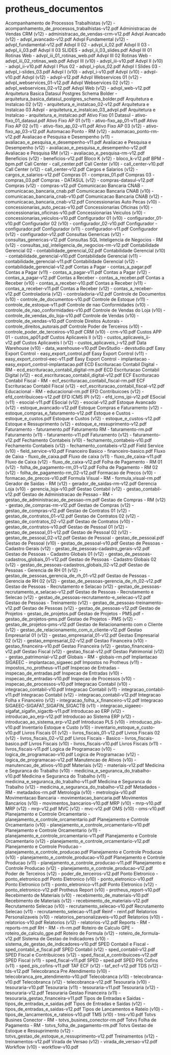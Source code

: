 # protheus_documentos

Acompanhamento de Processos Trabalhistas (v12)    - acompanhamento_de_processos_trabalhistas-v12.pdf
Administracao de Vendas CRM (v12)                 - administracao_de_vendas-crm-v12.pdf 
Advpl Avancado (v12)                              - advpl_avancado-v12.pdf
Advpl Fundamental (v12)                           - advpl_fundamental-v12.pdf
Advpl II 02                                       - advpl_ii_02.pdf
Advpl II 03                                       - advpl_ii_03.pdf
Advpl II 03 SLIDES                                - advpl_ii_03_slides.pdf
Advpl III 01 Rotinas Web                          - advpl_iii_01_rotinas_web.pdf
Advpl III 02 Rotinas Web                          - advpl_iii_02_rotinas_web.pdf
Advpl III (v10)                                   - advpl_iii-v10.pdf
Advpl II (v10)                                    - advpl_ii-v10.pdf
Advpl I Plus 02                                   - advpl_i-plus_02.pdf
Advpl I  Slides 03                                - advpl_i-slides_03.pdf
Advpl I (v10)                                     - advpl_i-v10.pdf
Advpl (v10)                                       - advpl-v10.pdf
Advpl (v12)                                       - advpl-v12.pdf
Advpl Webservices 01 (v12)                        - advpl_webservices_01-v12.pdf
Advpl Webservices 02 (v12)                        - advpl_webservices_02-v12.pdf
Advpl Web (v12)                                   - advpl_web-v12.pdf
Arquitetura Basica Datasul Postgres Schema Bolder - arquitetura_basica_datasul_postgres_schema_bolder.pdf
Arquitetura e Instalcao 02 (v12)                  - arquitetura_e_instalcao_02-v12.pdf
Arquitetura e Instalcao 03 Advpl                  - arquitetura_e_instalcao_03_advpl.pdf
Arquitetura e Instalcao                           - arquitetura_e_instalcao.pdf
Ativo Fixo 01 Datasul                             - ativo-fixo_01_datasul.pdf
Ativo Fixo AP 01 (v11)                            - ativo-fixo_ap_01-v11.pdf
Ativo Fixo AP 02 (v11)                            - ativo-fixo_ap_02-v11.pdf
Ativo Fixo AP 03 (v12)                            - ativo-fixo_ap_03-v12.pdf
Automacao Ponto - RM (v12)                        - automacao_ponto-rm-v12.pdf
Avaliacao e Pesquisa e Desempenho (v11)           - avaliacao_e_pesquisa_e_desempenho-v11.pdf
Avaliacao e Pesquisa e Desempenho (v12)           - avaliacao_e_pesquisa_e_desempenho-v12.pdf
Avaliacao e Pesquisa RM (v12)                     - avaliacao_e_pesquisa-rm-v12.pdf
Beneficios (v12)                                  - beneficios-v12.pdf
Bloco K (v12)                                     - bloco_k-v12.pdf
BPM                                               - bpm.pdf
Call Center                                       - call_center.pdf
Call Center (v10)                                 - call_center-v10.pdf
Call Center (v12)                                 - call_center-v12.pdf
Cargos e Salarios (v12)                           - cargos_e_salarios-v12.pdf
Compras 01                                        - compras_01.pdf
Compras 03                                        - compras_03.pdf
Compras - DATASUL (v12)                           - compras-datasul-v12.pdf
Compras (v12)                                     - compras-v12.pdf
Comunicacao Bancaria CNAB                         - comunicacao_bancaria_cnab.pdf
Comunicacao Bancaria CNAB (v10)                   - comunicacao_bancaria_cnab-v10.pdf
Comunicacao Bancaria CNAB (v12)                   - comunicacao_bancaria_cnab-v12.pdf
Concessionarias Auto Pecas (v10)                  - concessionarias_auto_pecas-v10.pdf
Concessionarias Oficinas (v10)                    - concessionarias_oficinas-v10.pdf
Concessionarias Veiculos (v10)                    - concessionarias_veiculos-v10.pdf
Configurador 01 (v10)                             - configurador_01-v10.pdf
Configurador 02 (v10)                             - configurador_02-v10.pdf
Configurador                                      - configurador.pdf
Configurador (v11)                                - configurador-v11.pdf
Configurador (v12)                                - configurador-v12.pdf
Consultas Genericas (v12)                         - consultas_genericas-v12.pdf
Consultas SQL Inteligencia de Negocios - RM (v12) - consultas_sql_inteligencia_de_negocios-rm-v12.pdf
Contabilidade Gerencial 02                        - contabilidade_gerencial_02.pdf
Contabilidade Gerencial (v10)                     - contabilidade_gerencial-v10.pdf
Contabilidade Gerencial (v11)                     - contabilidade_gerencial-v11.pdf
Contabilidade Gerencial (v12)                     - contabilidade_gerencial-v12.pdf
Contas a Pagar                                    - contas_a_pagar.pdf
Contas a Pagar (v11)                              - contas_a_pagar-v11.pdf
Contas a Pagar (v12)                              - contas_a_pagar-v12.pdf
Contas a Receber                                  - contas_a_receber.pdf
Contas a Receber (v10)                            - contas_a_receber-v10.pdf
Contas a Receber (v11)                            - contas_a_receber-v11.pdf
Contas a Receber (v12)                            - contas_a_receber-v12.pdf
Controladoria (v12)                               - controladoria-v12.pdf
Controle de Documentos (v10)                      - controle_de_documentos-v10.pdf
Controle de Estoque (v11)                         - controle_de_estoque-v11.pdf
Controle de nao Conformidades (v10)               - controle_de_nao_conformidades-v10.pdf
Controle de Vendas do Loja (v10)                  - controle_de_vendas_do_loja-v10.pdf
Controle de Vendas (v10)                          - controle_de_vendas-v10.pdf
Controle Direitos Autorais                        - controle_direitos_autorais.pdf
Controle Poder de Terceiros (v10)                 - controle_poder_de_terceiros-v10.pdf
CRM (v10)                                         - crm-v10.pdf
Custos APP 01                                     - custos_ap01.pdf
Custos Aplicaveis II (v12)                        - custos_aplicaveis_ii-v12.pdf
Custos Aplicaveis I (v12)                         - custos_aplicaveis_i-v12.pdf
Data Warehouse (v10)                              - data_warehouse-v10.pdf
DevStudio                                         - devstudio.pdf
Easy Export Control                               - easy_export_control.pdf
Easy Export Control (v11)                         - easy_export_control-eec-v11.pdf
Easy Export Control - implantacao                 - easy_export_control-implantacao.pdf
ECD Escrituracao Contabil Digital - RM            - ecd_escrituracao_contabil_digital-rm.pdf
ECD Escrituracao Contabil Digital (v12)           - ecd_escrituracao_contabil_digital-v12.pdf
ECF Escrituracao Contabil Fiscal - RM             - ecf_escrituracao_contabil_fiscal-rm.pdf
ECF Escrituracao Contabil Fiscal (v12)            - ecf_escrituracao_contabil_fiscal-v12.pdf
Educacional - RM                                  - educacional-rm.pdf
EFD Contribuicoes (v12)                           - efd_contribuicoes-v12.pdf
EFD ICMS IPI (v12)                                - efd_icms_ipi-v12.pdf
ESocial (v11)                                     - esocial-v11.pdf
ESocial (v12)                                     - esocial-v12.pdf
Estoque Avancado (v12)                            - estoque_avancado-v12.pdf
Estoque Compras e Faturamento (v12)               - estoque_compras_e_faturamento-v12.pdf
Estoque e Custos                                  - estoque_e_custos.pdf
Estoque e Custos (v12)                            - estoque_e_custos-v12.pdf
Estoque e Ressuprimento (v12)                     - estoque_e_ressuprimento-v12.pdf
Faturamento                                       - faturamento.pdf
Faturamento RM                                    - faturamento-rm.pdf
Faturamento (v11)                                 - faturamento-v11.pdf
Faturamento (v12)                                 - faturamento-v12.pdf
Fechamento Contabeis (v10)                        - fechamento_contabeis-v10.pdf
Fechamento Contabeis (v12)                        - fechamento_contabeis-v12.pdf
Field Service (v10)                               - field_service-v10.pdf
Financeiro Basico                                 - financeiro-basico.pdf
Fluxo de Caixa                                    - fluxo_de_caixa.pdf
Fluxo de caixa (v11)                              - fluxo_de_caixa-v11.pdf
Fluxo de Caixa (v12)                              - fluxo_de_caixa-v12.pdf
Folha de Pagamento - RM 01 (v12)                  - folha_de_pagamento-rm_01-v12.pdf
Folha de Pagamento - RM 02 (v12)                  - folha_de_pagamento-rm_02-v12.pdf
Formacao de Precos (v10)                          - formacao_de_precos-v10.pdf
Formula Visual - RM                               - formula_visual-rm.pdf
Gerador de Saidas - RM (v12)                      - gerador_de_saidas-rm-v12.pdf
Gerencia Loja (v10)                               - gerencia_loja-v10.pdf
Gestao Contabil (v12)                             - gestao_contabil-v12.pdf
Gestao de Administracao de Pessao - RM            - gestao_de_administracao_de_pessao-rm.pdf
Gestao de Compras - RM (v12)                      - gestao_de_compras-rm-v12.pdf
Gestao de Compras (v12)                           - gestao_de_compras-v12.pdf
Gestao de Contratos 01 (v12)                      - gestao_de_contratos_01-v12.pdf
Gestao de Contratos 02 (v12)                      - gestao_de_contratos_02-v12.pdf
Gestao de Contratos (v10)                         - gestao_de_contratos-v10.pdf
Gestao de Pessoal 01 (v12)                        - gestao_de_pessoal_01-v12.pdf
Gestao de Pessoal 02 (v12)                        - gestao_de_pessoal_02-v12.pdf
Gestao de Pessoal                                 - gestao_de_pessoal.pdf
Gestao de Pessoal (v10)                           - gestao_de_pessoal-v10.pdf
Gestao de Pessoas - Cadastro Gerais (v12)         - gestao_de_pessoas-cadastro_gerais-v12.pdf
Gestao de Pessoas - Cadastro Globais 01 (v12)     - gestao_de_pessoas-cadastros_globais_01-v12.pdf
Gestao de Pessoas - Cadastro Globais 02 (v12)     - gestao_de_pessoas-cadastros_globais_02-v12.pdf
Gestao de Pessoas - Gerencia de RH 01 (v12)       - gestao_de_pessoas_gerencia_de_rh_01-v12.pdf
Gestao de Pessoas - Gerencia de RH 02 (v12)       - gestao_de_pessoas-gerencia_de_rh_02-v12.pdf
Gestao de Pessoas - Recrutamento e Selacao (v12)  - gestao_de_pessoas-recrutamento_e_selacao-v12.pdf
Gestao de Pessoas - Recrutamento e Selecao (v12)  - gestao_de_pessoas-recrutamento-e_selecao-v12.pdf
Gestao de Pessoas - Treinamento (v12)             - gestao_de_pessoas-treinamento-v12.pdf
Gestao de Pessoas (v12)                           - gestao_de_pessoas-v12.pdf
Gestao de Projetos                                - gestao_de_projetos.pdf
Gestao de Projetos - PMS.pdf                      - gestao_de_projetos-pms.pdf
Gestao de Projetos - PMS (v12)                    - gestao_de_projetos-pms-v12.pdf
Gestao de Relacionamento com o Cliente (v12)      - gestao_de_relacionamento_com_o_cliente-v12.pdf
Gestao Empresarial 01 (v12)                       - gestao_empresarial_01-v12.pdf
Gestao Empresarial 02 (v12)                       - gestao_empresarial_02-v12.pdf
Gestao Financeira (v10)                           - gestao_financeira-v10.pdf
Gestao Financeira (v12)                           - gestao_financeira-v12.pdf
Gestao Fiscal (v12)                               - gestao_fiscal-v12.pdf
Gestao Patrimonial (v12)                          - gestao_patrimonial-v12.pdf
Globais - RM                                      - globais-rm.pdf
Implantacao SIGAEEC                               - implantacao_sigaeec.pdf
Impostos no Protheus (v11)                        - impostos_no_protheus-v11.pdf
Inspecao de Entradas                              - inspecao_de_entradas.pdf
Inspecao de Entradas (v10)                        - inspecao_de_entradas-v10.pdf
Inspecao de Processos (v10)                       - inspecao_de_processos-v10.pdf
Integracao Contabil (v10)                         - integracao_contabil-v10.pdf
Integracao Contabil (v11)                         - integracao_contabil-v11.pdf
Integracao Contabil (v12)                         - integracao_contabil-v12.pdf
Integracao Folha x Financeiro (v12)               - integracao_folha_x_financeiro-v12.pdf
Integracao SIGAEEC-SIGAFAT_SIGAFIN_SIGACTB (v11)  - integracao_sigaeec-sigafat_sigafin_sigactb-v11.pdf
Introducao ao ERP (v12)                           - introducao_ao_erp-v12.pdf
Introducao ao Sistema ERP (v12)                   - introducao_ao_sistema_erp-v12.pdf
Introducao PLS (v10)                              - introducao_pls-v10.pdf
Inventario Estoque e Custo (v10)                  - inventario_estoque_e_custo-v10.pdf
Livros Fiscais 01 (v12)                           - livros_fiscais_01-v12.pdf
Livros Fiscais 02 (v12)                           - livros_fiscais_02-v12.pdf
Livros Fiscais - Basico                           - livros_fiscais-basico.pdf
Livros Fiscais (v10)                              - livros_fiscais-v10.pdf
Livros Fiscais (v11)                              - livros_fiscais-v11.pdf
Logica de Programacao (v10)                       - logica_de_programacao-v10.pdf
Logica de Programacao (v12)                       - logica_de_programacao-v12.pdf
Manutencao de Ativos (v10)                        - manutencao_de_ativos-v10.pdf
Materiais (v12)                                   - materiais-v12.pdf
Medicina e Seguranca do Trabalho (v10)            - medicina_e_seguranca_do_trabalho-v10.pdf
Medicina e Seguranca do Trabalho (v11)            - medicina_e_seguranca_do_trabalho-v11.pdf
Medicina e Seguranca do Trabalho (v12)            - medicina_e_seguranca_do_trabalho-v12.pdf
Metadados - RM                                    - metadados-rm.pdf
Metrologia (v10)                                  - metrologia-v10.pdf
Movimentacao Bancaria                             - movimentacao_bancaria.pdf
Movimentos Bancarios (v10)                        - movimentos_bancarios-v10.pdf
MRP (v10)                                         - mrp-v10.pdf
MRP (v12)                                         - mrp-v12.pdf
MVC (v12)                                         - mvc-v12.pdf
OMS (v10)                                         - oms-v10.pdf
Planejamento e Controle Orcamentario              - planejamento_e_controle_orcamentario.pdf
Planejamento e Controle Orcamentario (v10)        - planejamento_e_controle_orcamentario-v10.pdf
Planejamento e Controle Orcamentario (v11)        - planejamento_e_controle_orcamentario-v11.pdf
Planejamento e Controle Orcamentario (v12)        - planejamento_e_controle_orcamentario-v12.pdf
Planejamento e Controle Producao                  - planejamento_e_controle_producao.pdf
Planejamento e Controle Producao (v10)            - planejamento_e_controle_producao-v10.pdf
Planejamento e Controle Producao (v11)            - planejamento_e_controle_producao-v11.pdf
Planejamento e Controle Producao (v12)            - planejamento_e_controle_producao-v12.pdf
Poder de Terceiros (v12)                          - poder_de_terceiros-v12.pdf
Ponto Eletronico                                  - ponto_eletronico.pdf
Ponto Eletronico (v10)                            - ponto_eletronico-v10.pdf
Ponto Eletronico (v11)                            - ponto_eletronico-v11.pdf
Ponto Eletronico (v12)                            - ponto_eletronico-v12.pdf
Protheus Report (v10)                             - protheus_report-v10.pdf
Recebimento de Materiais (v10)                    - recebimento_de_materiais-v10.pdf
Recebimento de Materiais (v12)                    - recebimento_de_materiais-v12.pdf
Recrutamento Selecao (v10)                        - recrutamento_selecao-v10.pdf
Recrutamento Selecao (v11)                        - recrutamento_selecao-v11.pdf
Reinf                                             - reinf.pdf
Relatorios Personalizaveis (v10)                  - relatorios_personalizaveis-v10.pdf
Relatorios (v10)                                  - relatorios-v10.pdf
Relatorios (v12)                                  - relatorios-v12.pdf
Reports - RM                                      - reports-rm.pdf
RH - RM                                           - rh-rm.pdf
Roteiro de Calculo GPE                            - roteiro_de_calculo_gpe.pdf
Roteiro de Formula (v12)                          - roteiro_de_formula-v12.pdf
Sistema de Gestao de Indicadores (v10)            - sistema_de_gestao_de_indicadores-v10.pdf
SPED Contabil e Fiscal                            - sped_contabil_e_fiscal.pdf
SPED Contabil (v12)                               - sped_contabil-v12.pdf
SPED Fiscal e Contribuicoes (v12)                 - sped_fiscal_e_contribuicoes-v12.pdf
SPED Fiscal (v11)                                 - sped_fiscal-v11.pdf
SPED                                              - sped.pdf
SPED PIS Cofins (v11)                             - sped_pis_cofins-v11.pdf
TAF ECF (v12)                                     - taf_ecf-v12.pdf
TDS (v12)                                         - tds-v12.pdf
Telecobranca Pre Atendimento (v10)                - telecobranca_pre_atendimento-v10.pdf
Telecobranca (v10)                                - telecobranca-v10.pdf
Telecobranca (v12)                                - telecobranca-v12.pdf
Tesouraria (v10)                                  - tesouraria-v10.pdf
Tesouraria (v11)                                  - tesouraria-v11.pdf
Tesouraria (v12)                                  - tesouraria-v12.pdf
Tesouraria Gestao Financeira (v11)                - tesouraria_gestao_financeira-v11.pdf
Tipos de Entradas e Saidas                        - tipos_de_entradas_e_saidas.pdf
Tipos de Entradas e Saidas (v12)                  - tipos_de_entradas_e_saidas-v12.pdf
Tipos de Lancamentos e Rateio (v10)               - tipos_de_lancamentos_e_rateios-v10.pdf
TMS (v10)                                         - tms-v10.pdf
Totvs Busines Conector - RM                       - totvs_busines_conector-rm.pdf
Totvs Folha de Pagamento - RM                     - totvs_folha_de_pagamento-rm.pdf
Totvs Gestao de Estoque e Ressuprimento (v12)     - totvs_gestao_de_estoque_e_ressuprimento-v12.pdf
Treinamentos (v12)                                - treinamentos-v12.pdf
Virada de Versao (v12)                            - virada_de_versao-v12.pdf
Workflow (v10)                                    - workflow-v10.pdf
